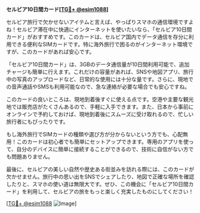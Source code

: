 **セルビア10日間カード[[TG💪+ @esim1088](https://t.me/s/esim1088)]**

セルビア旅行で欠かせないアイテムと言えば、やっぱりスマホの通信環境ですよね！セルビア滞在中に快適にインターネットを使いたいなら、「セルビア10日間カード」がおすすめです。このカードは、セルビア国内でデータ通信を存分に利用できる便利なSIMカードです。特に海外旅行で困るのがインターネット環境ですが、このカードがあれば安心です。

「セルビア10日間カード」は、3GBのデータ通信量が10日間利用可能で、追加チャージも簡単に行えます。これだけの容量があれば、SNSや地図アプリ、旅行中の写真のアップロードなど、日常的な使用には十分な量です。さらに、現地での音声通話やSMSも利用可能なので、急な連絡が必要な場合でも安心ですね。

このカードの良いところは、現地到着後すぐに使える点です。空港や主要な観光地では販売店がたくさんあるので、手軽に入手できます。また、日本から事前にオンラインで予約しておけば、現地到着後にスムーズに受け取れるので、忙しい旅行者にもぴったりです。

もし海外旅行でSIMカードの種類や選び方が分からないという方でも、心配無用！このカードは初心者でも簡単にセットアップできます。専用のアプリを使って、自分のデバイスに簡単に接続することができるので、技術に自信がない方でも問題ありません。

最後に、セルビアの美しい自然や歴史ある街並みを訪れる際には、このカードが欠かせません。旅行中の思い出をSNSでシェアしたり、地図で正確な場所を確認したりと、スマホの使い道は無限大です。ぜひ、この機会に「セルビア10日間カード」を利用して、セルビアの旅をもっと楽しく充実したものにしてください！

[[TG💪+ @esim1088](https://t.me/s/esim1088) ![Image](https://i.postimg.cc/Y0z9fWf4/image.png)]